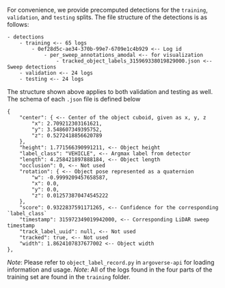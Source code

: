 For convenience, we provide precomputed detections for the `training`, `validation`, and `testing` splits.
The file structure of the detections is as follows:

```
- detections
    - training <-- 65 logs
        - 0ef28d5c-ae34-370b-99e7-6709e1c4b929 <-- Log id
            - per_sweep_annotations_amodal <-- for visualization
                - tracked_object_labels_315969338019829000.json <-- Sweep detections
    - validation <-- 24 logs
    - testing <-- 24 logs
```

The structure shown above applies to both validation and testing as well.
The schema of each `.json` file is defined below

```
{
    "center": { <-- Center of the object cuboid, given as x, y, z
        "x": 2.709212303161621,
        "y": 3.548607349395752,
        "z": 0.5272418856620789
    },
    "height": 1.771566390991211, <-- Object height
    "label_class": "VEHICLE", <-- Argmax label from detector
    "length": 4.258421897888184, <-- Object length
    "occlusion": 0, <-- Not used
    "rotation": { <-- Object pose represented as a quaternion
        "w": -0.9999209457658587,
        "x": 0.0,
        "y": 0.0,
        "z": 0.012573870474545222
    },
    "score": 0.9322837591171265, <-- Confidence for the corresponding `label_class`
    "timestamp": 315972349019942000, <-- Corresponding LiDAR sweep timestamp
    "track_label_uuid": null, <-- Not used
    "tracked": true, <-- Not used
    "width": 1.8624107837677002 <-- Object width
},
```

*Note*: Please refer to `object_label_record.py` in `argoverse-api` for loading information and usage.
*Note*: All of the logs found in the four parts of the training set are found in the `training` folder.